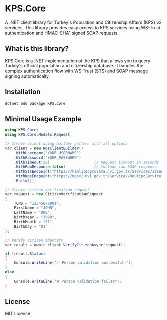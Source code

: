 # KPS.Core

A .NET client library for Turkey's Population and Citizenship Affairs (KPS) v2 services. This library provides easy access to KPS services using WS-Trust authentication and HMAC-SHA1 signed SOAP requests.

## What is this library?

KPS.Core is a .NET implementation of the KPS that allows you to query Turkey's official population and citizenship database. It handles the complex authentication flow with WS-Trust (STS) and SOAP message signing automatically.

## Installation

```bash
dotnet add package KPS.Core
```

## Minimal Usage Example

```csharp
using KPS.Core;
using KPS.Core.Models.Request;

// Create client using builder pattern with all options
var client = new KpsClientBuilder()
    .WithUsername("YOUR_USERNAME")
    .WithPassword("YOUR_PASSWORD")
    .WithTimeout(30)                    // Request timeout in seconds
    .WithRawResponse(false)             // Include raw SOAP response
    .WithStsEndpoint("https://kimlikdogrulama.nvi.gov.tr/Services/Issuer.svc/IWSTrust13")  // Custom STS endpoint
    .WithKpsEndpoint("https://kpsv2.nvi.gov.tr/Services/RoutingService.svc")  // Custom KPS endpoint
    .Build();

// Create citizen verification request
var request = new CitizenVerificationRequest
{
    TCNo = "12345678901",
    FirstName = "JOHN",
    LastName = "DOE",
    BirthYear = "1990",
    BirthMonth = "01",
    BirthDay = "01"
};

// Verify citizen identity
var result = await client.VerifyCitizenAsync(request);

if (result.Status)
{
    Console.WriteLine("✅ Person validation successful!");
}
else
{
    Console.WriteLine("❌ Person validation failed");
}
```

## License

MIT License